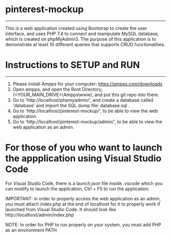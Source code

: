 # pinterest-mockup
***
This is a web application created using Bootstrap to create the user interface, and uses PHP 7.4 to connect and manipulate MySQL database, which is created on phpMyAdmin3. The purpose of this application is to demonstrate at least 10 different queries that supports CRUD functionalities. 

# Instructions to SETUP and RUN
***
1. Please install Ampps for your computer: https://ampps.com/downloads
2. Open ampps, and open the Root Directory, (<YOUR_MAIN_DRIVE>\Ampps\www), and put this git repo into there.
3. Go to 'http://localhost/phpmyadmin/', and create a database called 'database' and import the SQL dump file: database.sql .
4. Go to 'http://localhost/pinterest-mockup/', to be able to view the web application.
5. Go to 'http://localhost/pinterest-mockup/admin/', to be able to view the web application as an admin.

# For those of you who want to launch the appplication using Visual Studio Code
For Visual Studio Code, there is a launch.json file inside .vscode which you can modify to launch the application. Ctrl + F5 to run the application.

IMPORTANT: in order to properly access the web application as an admin, you must attach index.php at the end of localhost for it to properly work if launched from Visual Studio Code.
It should look like http://localhost/admin/index.php

NOTE: In order for PHP to run properly on your system, you must add PHP as an environment PATH